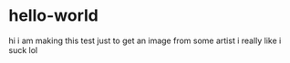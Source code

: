 # hello-world

hi
i am making this test just to get an image from some artist i really like i suck lol

